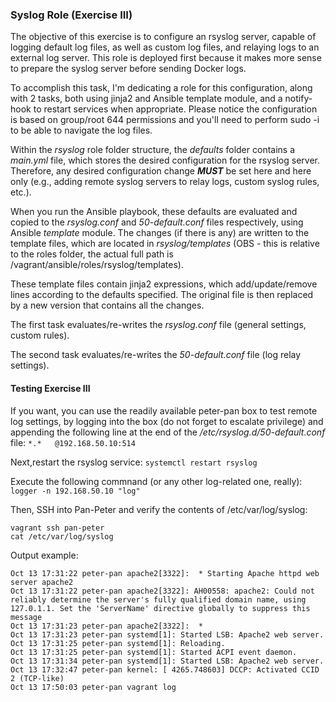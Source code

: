 ### Syslog Role (Exercise III)

The objective of this exercise is to configure an rsyslog server, capable of logging default log files, as well as custom log files, and relaying logs to an external log server. This role is deployed first because it makes more sense to prepare the syslog server before sending Docker logs.

To accomplish this task, I'm dedicating a role for this configuration, along with 2 tasks, both using jinja2 and Ansible template module, and a notify-hook to restart services when appropriate. Please notice the configuration is based on group/root 644 permissions and you'll need to perform sudo -i to be able to navigate the log files.

Within the _rsyslog_ role folder structure, the _defaults_ folder contains a _main.yml_ file, which stores the desired configuration for the rsyslog server. Therefore, any desired configuration change __*MUST*__ be set here and here only (e.g., adding remote syslog servers to relay logs, custom syslog rules, etc.).

When you run the Ansible playbook, these defaults are evaluated and copied to the _rsyslog.conf_ and _50-default.conf_ files respectively, using Ansible _template_ module. The changes (if there is any) are written to the template files, which are located in _rsyslog/templates_ (OBS - this is relative to the roles folder, the actual full path is /vagrant/ansible/roles/rsyslog/templates).

These template files contain jinja2 expressions, which add/update/remove lines according to the defaults specified. The original file is then replaced by a new version that contains all the changes.

The first task evaluates/re-writes the _rsyslog.conf_ file (general settings, custom rules).

The second task evaluates/re-writes the _50-default.conf_ file (log relay settings).

#### Testing Exercise III
If you want, you can use the readily available peter-pan box to test remote log settings, by logging into the box (do not forget to escalate privilege) and appending the following line at the end of the _/etc/rsyslog.d/50-default.conf_ file:
`*.*   @192.168.50.10:514 `

Next,restart the rsyslog service:
` systemctl restart rsyslog `

Execute the following commnand (or any other log-related one, really):
` logger -n 192.168.50.10 "log" `

Then, SSH into Pan-Peter and verify the contents of /etc/var/log/syslog:
```
vagrant ssh pan-peter
cat /etc/var/log/syslog
```

Output example:
```
Oct 13 17:31:22 peter-pan apache2[3322]:  * Starting Apache httpd web server apache2
Oct 13 17:31:22 peter-pan apache2[3322]: AH00558: apache2: Could not reliably determine the server's fully qualified domain name, using 127.0.1.1. Set the 'ServerName' directive globally to suppress this message
Oct 13 17:31:23 peter-pan apache2[3322]:  *
Oct 13 17:31:23 peter-pan systemd[1]: Started LSB: Apache2 web server.
Oct 13 17:31:25 peter-pan systemd[1]: Reloading.
Oct 13 17:31:25 peter-pan systemd[1]: Started ACPI event daemon.
Oct 13 17:31:34 peter-pan systemd[1]: Started LSB: Apache2 web server.
Oct 13 17:32:47 peter-pan kernel: [ 4265.748603] DCCP: Activated CCID 2 (TCP-like)
Oct 13 17:50:03 peter-pan vagrant log
```
